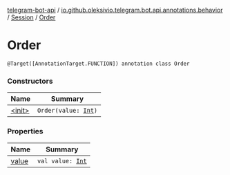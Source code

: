 [telegram-bot-api](../../../index.md) / [io.github.oleksivio.telegram.bot.api.annotations.behavior](../../index.md) / [Session](../index.md) / [Order](./index.md)

# Order

`@Target([AnnotationTarget.FUNCTION]) annotation class Order`

### Constructors

| Name | Summary |
|---|---|
| [&lt;init&gt;](-init-.md) | `Order(value: `[`Int`](https://kotlinlang.org/api/latest/jvm/stdlib/kotlin/-int/index.html)`)` |

### Properties

| Name | Summary |
|---|---|
| [value](value.md) | `val value: `[`Int`](https://kotlinlang.org/api/latest/jvm/stdlib/kotlin/-int/index.html) |
